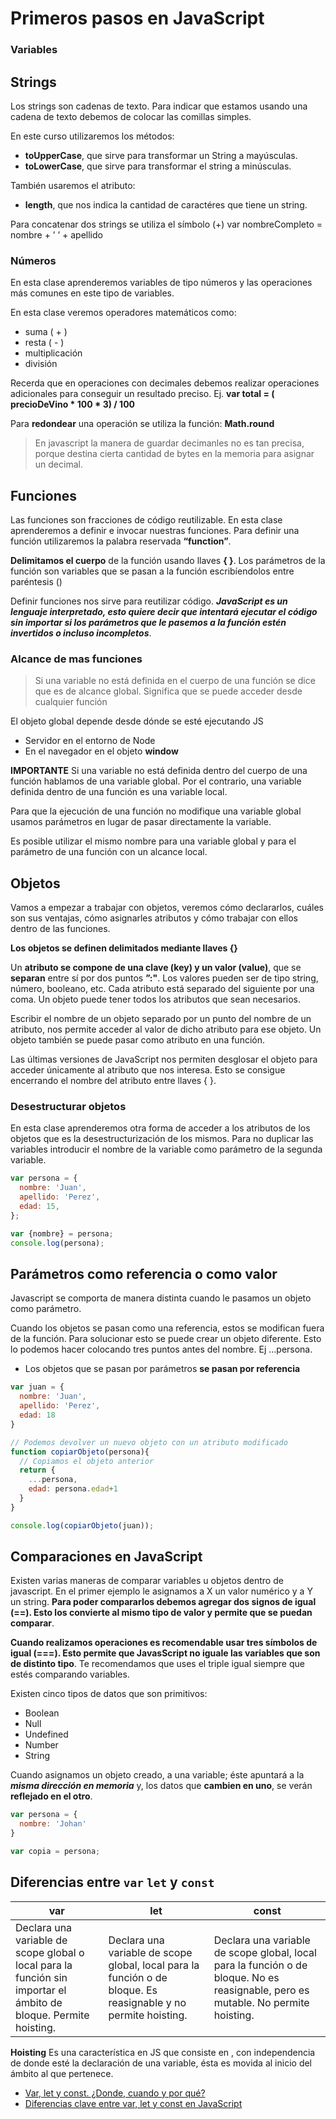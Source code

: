 # Primeros pasos en JavaScript

### Variables

## Strings

Los strings son cadenas de texto. Para indicar que estamos usando una cadena de texto debemos de colocar las comillas simples.

En este curso utilizaremos los métodos:

- **toUpperCase**, que sirve para transformar un String a mayúsculas.
- **toLowerCase**, que sirve para transformar el string a minúsculas.

También usaremos el atributo:

- **length**, que nos indica la cantidad de caractéres que tiene un string.

Para concatenar dos strings se utiliza el símbolo (+)
var nombreCompleto = nombre + ’ ’ + apellido

### Números

En esta clase aprenderemos variables de tipo números y las operaciones más comunes en este tipo de variables.

En esta clase veremos operadores matemáticos como:

- suma ( + )
- resta ( - )
- multiplicación
- división

Recerda que en operaciones con decimales debemos realizar operaciones adicionales para conseguir un resultado preciso. Ej. **var total = ( precioDeVino * 100 * 3) / 100**

Para **redondear** una operación se utiliza la función: **Math.round**

> En javascript la manera de guardar decimanles no es tan precisa, porque destina cierta cantidad de bytes en la memoria para asignar un decimal.


## Funciones

Las funciones son fracciones de código reutilizable. En esta clase aprenderemos a definir e invocar nuestras funciones. Para definir una función utilizaremos la palabra reservada **“function”**.

**Delimitamos el cuerpo** de la función usando llaves **{ }**. Los parámetros de la función son variables que se pasan a la función escribíendolos entre paréntesis ()

Definir funciones nos sirve para reutilizar código. **_JavaScript es un lenguaje interpretado, esto quiere decir que intentará ejecutar el código sin importar si los parámetros que le pasemos a la función estén invertidos o incluso incompletos_**.

### Alcance de mas funciones

> Si una variable no está definida en el cuerpo de una función se dice que es de alcance global. Significa que se puede acceder desde cualquier función

El objeto global depende desde dónde se esté ejecutando JS
- Servidor en el entorno de Node
- En el navegador en el objeto **window**

**IMPORTANTE**
Si una variable no está definida dentro del cuerpo de una función hablamos de una variable global. Por el contrario, una variable definida dentro de una función es una variable local.

Para que la ejecución de una función no modifique una variable global usamos parámetros en lugar de pasar directamente la variable.

Es posible utilizar el mismo nombre para una variable global y para el parámetro de una función con un alcance local.


## Objetos

Vamos a empezar a trabajar con objetos, veremos cómo declararlos, cuáles son sus ventajas, cómo asignarles atributos y cómo trabajar con ellos dentro de las funciones.

**Los objetos se definen delimitados mediante llaves {}**

Un **atributo se compone de una clave (key) y un valor (value)**, que se **separan** entre sí por dos puntos **”:"**. Los valores pueden ser de tipo string, número, booleano, etc. Cada atributo está separado del siguiente por una coma. Un objeto puede tener todos los atributos que sean necesarios.

Escribir el nombre de un objeto separado por un punto del nombre de un atributo, nos permite acceder al valor de dicho atributo para ese objeto. Un objeto también se puede pasar como atributo en una función.

Las últimas versiones de JavaScript nos permiten desglosar el objeto para acceder únicamente al atributo que nos interesa. Esto se consigue encerrando el nombre del atributo entre llaves { }.

### Desestructurar objetos

En esta clase aprenderemos otra forma de acceder a los atributos de los objetos que es la desestructurización de los mismos.
Para no duplicar las variables introducir el nombre de la variable como parámetro de la segunda variable. 

```js
var persona = {
  nombre: 'Juan',
  apellido: 'Perez',
  edad: 15,
};

var {nombre} = persona;
console.log(persona);
```


## Parámetros como referencia o como valor

Javascript se comporta de manera distinta cuando le pasamos un objeto como parámetro.

Cuando los objetos se pasan como una referencia, estos se modifican fuera de la función. Para solucionar esto se puede crear un objeto diferente. Esto lo podemos hacer colocando tres puntos antes del nombre. Ej …persona.

- Los objetos que se pasan por parámetros **se pasan por referencia**

```js
var juan = {
  nombre: 'Juan',
  apellido: 'Perez',
  edad: 18
}

// Podemos devolver un nuevo objeto con un atributo modificado
function copiarObjeto(persona){
  // Copiamos el objeto anterior
  return {
    ...persona,
    edad: persona.edad+1
  }
}

console.log(copiarObjeto(juan));
```

## Comparaciones en JavaScript

Existen varias maneras de comparar variables u objetos dentro de javascript. En el primer ejemplo le asignamos a X un valor numérico y a Y un string. **Para poder compararlos debemos agregar dos signos de igual (==). Esto los convierte al mismo tipo de valor y permite que se puedan comparar**.

**Cuando realizamos operaciones es recomendable usar tres símbolos de igual (===). Esto permite que JavasScript no iguale las variables que son de distinto tipo**. Te recomendamos que uses el triple igual siempre que estés comparando variables.

Existen cinco tipos de datos que son primitivos:
- Boolean
- Null
- Undefined
- Number
- String

Cuando asignamos un objeto creado, a una variable; éste apuntará a la **_misma dirección en memoria_** y, los datos que **cambien en uno**, se verán **reflejado en el otro**.

```js
var persona = {
  nombre: 'Johan'
}

var copia = persona;
```

## Diferencias entre `var` `let` y `const`

**var** | **let** | **const**
--------|---------|----------
Declara una variable de scope global o local para la función sin importar el ámbito de bloque. Permite hoisting.|Declara una variable de scope global, local para la función o de bloque. Es reasignable y no permite hoisting.|Declara una variable de scope global, local para la función o de bloque. No es reasignable, pero es mutable. No permite hoisting.

**Hoisting** Es una característica en JS que consiste en , con independencia de donde esté la declaración de una variable, ésta es movida al inicio del ámbito al que pertenece.

- [Var, let y const. ¿Donde, cuando y por qué?](https://medium.com/@tatymolys/var-let-y-const-donde-cuando-y-por-qu%C3%A9-d4a0ee66883b)
- [Diferencias clave entre var, let y const en JavaScript](https://cybmeta.com/var-let-y-const-en-javascript)